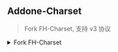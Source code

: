 ## Addone-Charset
> Fork FH-Charset, 支持 v3 协议


<details><summary>Fork FH-Charset</summary>

# FH-Charset

## 概述
浏览器插件，专用于**`网页字符编码集的修改`**，支持全世界100多种字符集，比如：UTF-8、GBK、韩文、日文、西文等等，基本你能想到的字符集，这里都有！

当然，插件本身只默认设置了10多种，需要在右键菜单中显示更多字符集，可以到 **`插件配置页自行添加！`**

如果你在网上冲浪的过程中，发现浏览到的网页出现乱码，那这个工具一定能帮助到你！

## 版本
支持`Google-Chrome`、`Microsoft-Edge`两种浏览器

## 下载
- Google-Chrome版：https://chrome.google.com/webstore/detail/%E7%BD%91%E9%A1%B5%E7%BC%96%E7%A0%81%E4%BF%AE%E6%94%B9%EF%BC%88charset%EF%BC%89/mnnlnpbaaojjmihapdoffoicnnaokpmj
- Microsoft-Edge版：https://microsoftedge.microsoft.com/addons/detail/nobgpmgfcojjalaabiecojoeigheopjb

## 预览
![FH-Charset](https://user-images.githubusercontent.com/865735/79182242-f0222e00-7e40-11ea-84ab-0e2e35650e30.png)


## 反馈
- 直接提github issue：https://github.com/zxlie/FH-Charset/issues
- 也可以直接Mail给我：xianliezhao#foxmail.com （`replace # to @`） 

</details>